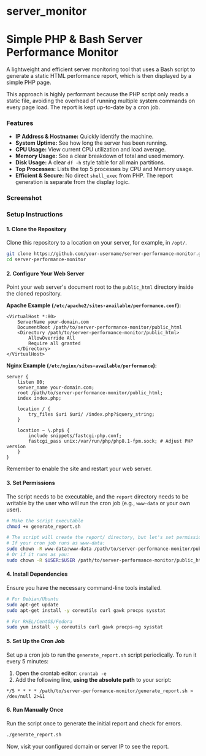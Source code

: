# server_monitor

# Simple PHP & Bash Server Performance Monitor

A lightweight and efficient server monitoring tool that uses a Bash script to generate a static HTML performance report, which is then displayed by a simple PHP page.

This approach is highly performant because the PHP script only reads a static file, avoiding the overhead of running multiple system commands on every page load. The report is kept up-to-date by a cron job.

### Features
- **IP Address & Hostname:** Quickly identify the machine.
- **System Uptime:** See how long the server has been running.
- **CPU Usage:** View current CPU utilization and load average.
- **Memory Usage:** See a clear breakdown of total and used memory.
- **Disk Usage:** A clear `df -h` style table for all main partitions.
- **Top Processes:** Lists the top 5 processes by CPU and Memory usage.
- **Efficient & Secure:** No direct `shell_exec` from PHP. The report generation is separate from the display logic.

### Screenshot


### Setup Instructions

#### 1. Clone the Repository
Clone this repository to a location on your server, for example, in `/opt/`.

```bash
git clone https://github.com/your-username/server-performance-monitor.git
cd server-performance-monitor
```

#### 2. Configure Your Web Server
Point your web server's document root to the `public_html` directory inside the cloned repository.

**Apache Example (`/etc/apache2/sites-available/performance.conf`):**
```apacheconf
<VirtualHost *:80>
    ServerName your-domain.com
    DocumentRoot /path/to/server-performance-monitor/public_html
    <Directory /path/to/server-performance-monitor/public_html>
        AllowOverride All
        Require all granted
    </Directory>
</VirtualHost>
```

**Nginx Example (`/etc/nginx/sites-available/performance`):**
```nginx
server {
    listen 80;
    server_name your-domain.com;
    root /path/to/server-performance-monitor/public_html;
    index index.php;

    location / {
        try_files $uri $uri/ /index.php?$query_string;
    }

    location ~ \.php$ {
        include snippets/fastcgi-php.conf;
        fastcgi_pass unix:/var/run/php/php8.1-fpm.sock; # Adjust PHP version
    }
}
```
Remember to enable the site and restart your web server.

#### 3. Set Permissions
The script needs to be executable, and the `report` directory needs to be writable by the user who will run the cron job (e.g., `www-data` or your own user).

```bash
# Make the script executable
chmod +x generate_report.sh

# The script will create the report/ directory, but let's set permissions on the parent
# If your cron job runs as www-data:
sudo chown -R www-data:www-data /path/to/server-performance-monitor/public_html
# Or if it runs as you:
sudo chown -R $USER:$USER /path/to/server-performance-monitor/public_html
```

#### 4. Install Dependencies
Ensure you have the necessary command-line tools installed.
```bash
# For Debian/Ubuntu
sudo apt-get update
sudo apt-get install -y coreutils curl gawk procps sysstat

# For RHEL/CentOS/Fedora
sudo yum install -y coreutils curl gawk procps-ng sysstat
```

#### 5. Set Up the Cron Job
Set up a cron job to run the `generate_report.sh` script periodically. To run it every 5 minutes:

1.  Open the crontab editor: `crontab -e`
2.  Add the following line, **using the absolute path** to your script:

```crontab
*/5 * * * * /path/to/server-performance-monitor/generate_report.sh > /dev/null 2>&1
```

#### 6. Run Manually Once
Run the script once to generate the initial report and check for errors.
```bash
./generate_report.sh
```
Now, visit your configured domain or server IP to see the report.
